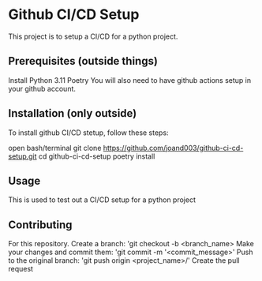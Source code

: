 # Github CI/CD Setup
This project is to setup a CI/CD for a python project. 

## Prerequisites (outside things)
Install Python 3.11
Poetry
You will also need to have github actions setup in your github account. 

## Installation (only outside)
To install github CI/CD stetup, follow these steps:

open bash/terminal
git clone https://github.com/joand003/github-ci-cd-setup.git
cd github-ci-cd-setup
poetry install

## Usage
This is used to test out a CI/CD setup for a python project

## Contributing
For this repository.
Create a branch: 'git checkout -b <branch_name>
Make your changes and commit them: 'git commit -m '<commit_message>'
Push to the original branch: 'git push origin <project_name>/<location>'
Create the pull request